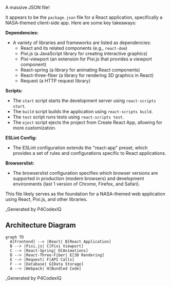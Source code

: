 A massive JSON file!

It appears to be the `package.json` file for a React application, specifically a NASA-themed client-side app. Here are some key takeaways:

**Dependencies:**

* A variety of libraries and frameworks are listed as dependencies:
	+ React and its related components (e.g., `react-dom`)
	+ Pixi.js (a JavaScript library for creating interactive graphics)
	+ Pixi-viewport (an extension for Pixi.js that provides a viewport component)
	+ React-spring (a library for animating React components)
	+ React-three-fiber (a library for rendering 3D graphics in React)
	+ Request (a HTTP request library)

**Scripts:**

* The `start` script starts the development server using `react-scripts start`.
* The `build` script builds the application using `react-scripts build`.
* The `test` script runs tests using `react-scripts test`.
* The `eject` script ejects the project from Create React App, allowing for more customization.

**ESLint Config:**

* The ESLint configuration extends the "react-app" preset, which provides a set of rules and configurations specific to React applications.

**Browserslist:**

* The browserslist configuration specifies which browser versions are supported in production (modern browsers) and development environments (last 1 version of Chrome, Firefox, and Safari).

This file likely serves as the foundation for a NASA-themed web application using React, Pixi.js, and other libraries.

_Generated by P4CodexIQ

## Architecture Diagram

```mermaid
graph TD
  A[Frontend] --> |React| B[React Application]
  B --> |Pixi.js| C[Pixi Viewport]
  C --> |React-Spring| D[Animations]
  D --> |React-Three-Fiber| E[3D Rendering]
  E --> |Request| F[API Calls]
  F --> |Database| G[Data Storage]
  A --> |Webpack| H[Bundled Code]
```

_Generated by P4CodexIQ